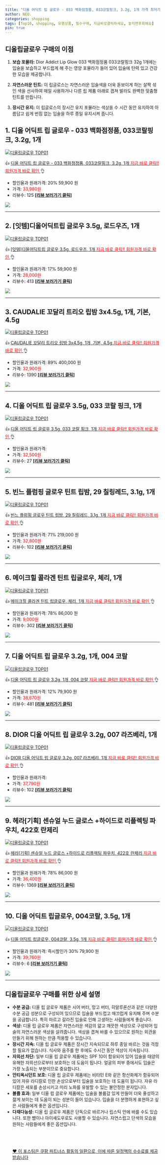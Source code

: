 ```yaml
---
title: "디올 어딕트 립 글로우 - 033 백화점정품, 033코랄핑크, 3.2g, 1개 가격 최저가 할인가 디올립글로우 최저가 추천 제품 비교"
author: NEO.
categories: shopping
tags: [Top10, shopping, 유행상품, 필수구매, 지금바로클릭하세요, 놓치면후회해요]
pin: true
---
```

## 디올립글로우 구매의 이점
1. **보습 포뮬라:** Dior Addict Lip Glow 033 백화점정품 033코랄핑크 32g 1개에는 입술을 보습하고 부드럽게 해 주는 영양 포뮬라가 들어 있어 입술에 탄력 있고 건강한 모습을 제공합니다.


2. **자연스러운 틴트:** 이 립글로스는 자연스러운 입술색을 더욱 돋보이게 하는 살짝 섞인 색을 선사하여 매일 사용하거나 다른 립 제품 아래로 겹쳐 발라도 완벽한 맞춤형 틴트를 만듭니다.


3. **장시간 유지:** 이 립글로스의 장시간 유지 포뮬라는 색상을 수 시간 동안 유지하여 아름답고 쉽게 번짐 없는 입술을 하루 종일 유지시켜 줍니다.

   

## 1. 디올 어딕트 립 글로우 - 033 백화점정품, 033코랄핑크, 3.2g, 1개

[![디올립글로우 TOP01](https://thumbnail7.coupangcdn.com/thumbnails/remote/490x490ex/image/vendor_inventory/a0a2/eef71b4aaa72c9a15208a4c3768c716bea7c5979b23a8c6058c88d166201.jpg)](https://link.coupang.com/re/AFFSDP?lptag=AF3617701&subid=GithubCoopas&pageKey=7600086315&traceid=V0-153&itemId=20102654684&vendorItemId=87439038752)


👍 [디올 어딕트 립 글로우 - 033 백화점정품, 033코랄핑크, 3.2g, 1개 <font color=red> 지금 바로 클릭!! 회원가격 바로 확인 </font> ](https://link.coupang.com/re/AFFSDP?lptag=AF3617701&subid=GithubCoopas&pageKey=7600086315&traceid=V0-153&itemId=20102654684&vendorItemId=87439038752) 👌 


- 할인율과 원래가격: 20%  59,900   원
- 가격: <span style='color:red'>33,980원</span>
- 리뷰수: 125  [**[리뷰 보러가기 클릭]**](https://link.coupang.com/re/AFFSDP?lptag=AF3617701&subid=GithubCoopas&pageKey=7600086315&traceid=V0-153&itemId=20102654684&vendorItemId=87439038752)

[![](/discount_price.png)](https://link.coupang.com/re/AFFSDP?lptag=AF3617701&subid=GithubCoopas&pageKey=7600086315&traceid=V0-153&itemId=20102654684&vendorItemId=87439038752)

---


   

## 2. [잇템]디올어딕트립 글로우 3.5g, 로드우즈, 1개

[![디올립글로우 TOP01](https://thumbnail10.coupangcdn.com/thumbnails/remote/490x490ex/image/vendor_inventory/4a84/d73438f8b53e353bfcef36b7026e71987da2c5c0d5ae05a7244fac30952f.jpg)](https://link.coupang.com/re/AFFSDP?lptag=AF3617701&subid=GithubCoopas&pageKey=6870338267&traceid=V0-153&itemId=16432995826&vendorItemId=88410897277)


👍 [[잇템]디올어딕트립 글로우 3.5g, 로드우즈, 1개 <font color=red> 지금 바로 클릭!! 회원가격 바로 확인 </font> ](https://link.coupang.com/re/AFFSDP?lptag=AF3617701&subid=GithubCoopas&pageKey=6870338267&traceid=V0-153&itemId=16432995826&vendorItemId=88410897277) 👌 


- 할인율과 원래가격: 17%  59,900   원
- 가격: <span style='color:red'>28,000원</span>
- 리뷰수: 413  [**[리뷰 보러가기 클릭]**](https://link.coupang.com/re/AFFSDP?lptag=AF3617701&subid=GithubCoopas&pageKey=6870338267&traceid=V0-153&itemId=16432995826&vendorItemId=88410897277)

[![](/discount_price.png)](https://link.coupang.com/re/AFFSDP?lptag=AF3617701&subid=GithubCoopas&pageKey=6870338267&traceid=V0-153&itemId=16432995826&vendorItemId=88410897277)

---


   

## 3. CAUDALIE 꼬달리 트리오 립밤 3x4.5g, 1개, 기본, 4.5g

[![디올립글로우 TOP01](https://thumbnail6.coupangcdn.com/thumbnails/remote/490x490ex/image/vendor_inventory/1647/5354737389820317b11001dc4a181324207175790fef8e8162d261992519.png)](https://link.coupang.com/re/AFFSDP?lptag=AF3617701&subid=GithubCoopas&pageKey=5166604662&traceid=V0-153&itemId=7118575159&vendorItemId=79680078432)


👍 [CAUDALIE 꼬달리 트리오 립밤 3x4.5g, 1개, 기본, 4.5g <font color=red> 지금 바로 클릭!! 회원가격 바로 확인 </font> ](https://link.coupang.com/re/AFFSDP?lptag=AF3617701&subid=GithubCoopas&pageKey=5166604662&traceid=V0-153&itemId=7118575159&vendorItemId=79680078432) 👌 


- 할인율과 원래가격: 89%  400,000   원
- 가격: <span style='color:red'>32,900원</span>
- 리뷰수: 1390  [**[리뷰 보러가기 클릭]**](https://link.coupang.com/re/AFFSDP?lptag=AF3617701&subid=GithubCoopas&pageKey=5166604662&traceid=V0-153&itemId=7118575159&vendorItemId=79680078432)

[![](/discount_price.png)](https://link.coupang.com/re/AFFSDP?lptag=AF3617701&subid=GithubCoopas&pageKey=5166604662&traceid=V0-153&itemId=7118575159&vendorItemId=79680078432)

---


   

## 4. 디올 어딕트 립 글로우 3.5g, 033 코랄 핑크, 1개

[![디올립글로우 TOP01](https://thumbnail10.coupangcdn.com/thumbnails/remote/490x490ex/image/vendor_inventory/1dd1/ebe317772d4baf1992c41c6ce15a54d607243728c4ede09b5574919abcb0.jpg)](https://link.coupang.com/re/AFFSDP?lptag=AF3617701&subid=GithubCoopas&pageKey=7759665782&traceid=V0-153&itemId=21216593282&vendorItemId=88277632129)


👍 [디올 어딕트 립 글로우 3.5g, 033 코랄 핑크, 1개 <font color=red> 지금 바로 클릭!! 회원가격 바로 확인 </font> ](https://link.coupang.com/re/AFFSDP?lptag=AF3617701&subid=GithubCoopas&pageKey=7759665782&traceid=V0-153&itemId=21216593282&vendorItemId=88277632129) 👌 


- 할인율과 원래가격: 
- 가격: <span style='color:red'>32,500원</span>
- 리뷰수: 27  [**[리뷰 보러가기 클릭]**](https://link.coupang.com/re/AFFSDP?lptag=AF3617701&subid=GithubCoopas&pageKey=7759665782&traceid=V0-153&itemId=21216593282&vendorItemId=88277632129)

[![](/discount_price.png)](https://link.coupang.com/re/AFFSDP?lptag=AF3617701&subid=GithubCoopas&pageKey=7759665782&traceid=V0-153&itemId=21216593282&vendorItemId=88277632129)

---


   

## 5. 빈느 플럼핑 글로우 틴트 립밤, 29 칠링레드, 3.1g, 1개

[![디올립글로우 TOP01](https://thumbnail8.coupangcdn.com/thumbnails/remote/490x490ex/image/vendor_inventory/b1f2/bf58b5fa1142ba707bde416488f2b9b0390f3264d8e91d5b8c5f62dca1b2.jpg)](https://link.coupang.com/re/AFFSDP?lptag=AF3617701&subid=GithubCoopas&pageKey=7317776713&traceid=V0-153&itemId=18762031236&vendorItemId=87464478940)


👍 [빈느 플럼핑 글로우 틴트 립밤, 29 칠링레드, 3.1g, 1개 <font color=red> 지금 바로 클릭!! 회원가격 바로 확인 </font> ](https://link.coupang.com/re/AFFSDP?lptag=AF3617701&subid=GithubCoopas&pageKey=7317776713&traceid=V0-153&itemId=18762031236&vendorItemId=87464478940) 👌 


- 할인율과 원래가격: 71%  219,000   원
- 가격: <span style='color:red'>32,800원</span>
- 리뷰수: 102  [**[리뷰 보러가기 클릭]**](https://link.coupang.com/re/AFFSDP?lptag=AF3617701&subid=GithubCoopas&pageKey=7317776713&traceid=V0-153&itemId=18762031236&vendorItemId=87464478940)

[![](/discount_price.png)](https://link.coupang.com/re/AFFSDP?lptag=AF3617701&subid=GithubCoopas&pageKey=7317776713&traceid=V0-153&itemId=18762031236&vendorItemId=87464478940)

---


   

## 6. 메이크힐 콜라겐 틴트 립글로우, 체리, 1개

[![디올립글로우 TOP01](https://thumbnail10.coupangcdn.com/thumbnails/remote/490x490ex/image/vendor_inventory/77b0/5a4e1abf5d38ee321d79129fab112e9e1de423201d4c455b42cd4a9ed958.jpg)](https://link.coupang.com/re/AFFSDP?lptag=AF3617701&subid=GithubCoopas&pageKey=7823661731&traceid=V0-153&itemId=21257843495&vendorItemId=88318256227)


👍 [메이크힐 콜라겐 틴트 립글로우, 체리, 1개 <font color=red> 지금 바로 클릭!! 회원가격 바로 확인 </font> ](https://link.coupang.com/re/AFFSDP?lptag=AF3617701&subid=GithubCoopas&pageKey=7823661731&traceid=V0-153&itemId=21257843495&vendorItemId=88318256227) 👌 


- 할인율과 원래가격: 78%  86,000   원
- 가격: <span style='color:red'>9,000원</span>
- 리뷰수: 302  [**[리뷰 보러가기 클릭]**](https://link.coupang.com/re/AFFSDP?lptag=AF3617701&subid=GithubCoopas&pageKey=7823661731&traceid=V0-153&itemId=21257843495&vendorItemId=88318256227)

[![](/discount_price.png)](https://link.coupang.com/re/AFFSDP?lptag=AF3617701&subid=GithubCoopas&pageKey=7823661731&traceid=V0-153&itemId=21257843495&vendorItemId=88318256227)

---


   

## 7. 디올 어딕트 립 글로우 3.2g, 1개, 004 코랄

[![디올립글로우 TOP01](https://thumbnail8.coupangcdn.com/thumbnails/remote/490x490ex/image/vendor_inventory/e2d1/64fb35d280335d240ce86d1747780784fc103785a743caec96a1d6984f05.jpg)](https://link.coupang.com/re/AFFSDP?lptag=AF3617701&subid=GithubCoopas&pageKey=6686449014&traceid=V0-153&itemId=15436396591&vendorItemId=81663743326)


👍 [디올 어딕트 립 글로우 3.2g, 1개, 004 코랄 <font color=red> 지금 바로 클릭!! 회원가격 바로 확인 </font> ](https://link.coupang.com/re/AFFSDP?lptag=AF3617701&subid=GithubCoopas&pageKey=6686449014&traceid=V0-153&itemId=15436396591&vendorItemId=81663743326) 👌 


- 할인율과 원래가격: 12%  79,900   원
- 가격: <span style='color:red'>38,670원</span>
- 리뷰수: 481  [**[리뷰 보러가기 클릭]**](https://link.coupang.com/re/AFFSDP?lptag=AF3617701&subid=GithubCoopas&pageKey=6686449014&traceid=V0-153&itemId=15436396591&vendorItemId=81663743326)

[![](/discount_price.png)](https://link.coupang.com/re/AFFSDP?lptag=AF3617701&subid=GithubCoopas&pageKey=6686449014&traceid=V0-153&itemId=15436396591&vendorItemId=81663743326)

---


   

## 8. DIOR 디올 어딕트 립 글로우 3.2g, 007 라즈베리, 1개

[![디올립글로우 TOP01](https://thumbnail8.coupangcdn.com/thumbnails/remote/490x490ex/image/vendor_inventory/6725/aefd4a263d3d28f34b737ee069bf73a31183d6ff151e2fa6515cf50ce318.jpg)](https://link.coupang.com/re/AFFSDP?lptag=AF3617701&subid=GithubCoopas&pageKey=7759665782&traceid=V0-153&itemId=20309968604&vendorItemId=87439038683)


👍 [DIOR 디올 어딕트 립 글로우 3.2g, 007 라즈베리, 1개 <font color=red> 지금 바로 클릭!! 회원가격 바로 확인 </font> ](https://link.coupang.com/re/AFFSDP?lptag=AF3617701&subid=GithubCoopas&pageKey=7759665782&traceid=V0-153&itemId=20309968604&vendorItemId=87439038683) 👌 


- 할인율과 원래가격: 
- 가격: <span style='color:red'>37,790원</span>
- 리뷰수: 102  [**[리뷰 보러가기 클릭]**](https://link.coupang.com/re/AFFSDP?lptag=AF3617701&subid=GithubCoopas&pageKey=7759665782&traceid=V0-153&itemId=20309968604&vendorItemId=87439038683)

[![](/discount_price.png)](https://link.coupang.com/re/AFFSDP?lptag=AF3617701&subid=GithubCoopas&pageKey=7759665782&traceid=V0-153&itemId=20309968604&vendorItemId=87439038683)

---


   

## 9. 헤라[기획] 센슈얼 누드 글로스 +하이드로 리플렉팅 파우치, 422호 란제리

[![디올립글로우 TOP01](https://thumbnail10.coupangcdn.com/thumbnails/remote/490x490ex/image/vendor_inventory/fc8d/7bf59c3dd730a3d8eeb8b15099d145404f8f67f8064e22bd596a454d74ec.jpg)](https://link.coupang.com/re/AFFSDP?lptag=AF3617701&subid=GithubCoopas&pageKey=7812427688&traceid=V0-153&itemId=21194513289&vendorItemId=86917804206)


👍 [헤라[기획] 센슈얼 누드 글로스 +하이드로 리플렉팅 파우치, 422호 란제리 <font color=red> 지금 바로 클릭!! 회원가격 바로 확인 </font> ](https://link.coupang.com/re/AFFSDP?lptag=AF3617701&subid=GithubCoopas&pageKey=7812427688&traceid=V0-153&itemId=21194513289&vendorItemId=86917804206) 👌 


- 할인율과 원래가격: 78%  86,000   원
- 가격: <span style='color:red'>36,400원</span>
- 리뷰수: 1369  [**[리뷰 보러가기 클릭]**](https://link.coupang.com/re/AFFSDP?lptag=AF3617701&subid=GithubCoopas&pageKey=7812427688&traceid=V0-153&itemId=21194513289&vendorItemId=86917804206)

[![](/discount_price.png)](https://link.coupang.com/re/AFFSDP?lptag=AF3617701&subid=GithubCoopas&pageKey=7812427688&traceid=V0-153&itemId=21194513289&vendorItemId=86917804206)

---


   

## 10. 디올 어딕트 립글로우, 004코랄, 3.5g, 1개

[![디올립글로우 TOP01](https://thumbnail6.coupangcdn.com/thumbnails/remote/490x490ex/image/vendor_inventory/ead7/d63705238f9738e0dad82809807c03c0026a15fcecb8df654b112bdfd13e.jpg)](https://link.coupang.com/re/AFFSDP?lptag=AF3617701&subid=GithubCoopas&pageKey=7759665782&traceid=V0-153&itemId=16432995823&vendorItemId=87439038653)


👍 [디올 어딕트 립글로우, 004코랄, 3.5g, 1개 <font color=red> 지금 바로 클릭!! 회원가격 바로 확인 </font> ](https://link.coupang.com/re/AFFSDP?lptag=AF3617701&subid=GithubCoopas&pageKey=7759665782&traceid=V0-153&itemId=16432995823&vendorItemId=87439038653) 👌 


- 할인율과 원래가격: 즉시할인가 30%  79,900   원
- 가격: <span style='color:red'>39,760원</span>
- 리뷰수: 6  [**[리뷰 보러가기 클릭]**](https://link.coupang.com/re/AFFSDP?lptag=AF3617701&subid=GithubCoopas&pageKey=7759665782&traceid=V0-153&itemId=16432995823&vendorItemId=87439038653)

[![](/discount_price.png)](https://link.coupang.com/re/AFFSDP?lptag=AF3617701&subid=GithubCoopas&pageKey=7759665782&traceid=V0-153&itemId=16432995823&vendorItemId=87439038653)

---
## 디올립글로우 구매를 위한 상세 설명
* **수분 공급:** 디올 립 글로우 제품은 시어 버터, 망고 버터, 히알루론산과 같은 다양한 수분 공급 성분으로 구성되어 있으므로 입술을 부드럽고 매끄럽게 유지해 주며 수분을 공급합니다. 특히 마르고 갈라진 입술로 인해 고생하는 사람들에게 좋습니다.
* **색상:** 디올 립 글로우 제품은 자연스러운 색감의 얇고 깨끗한 색상으로 구성되어 입술의 자연스러운 색상을 살려줍니다. 색상을 겹쳐 바를 수 있으므로 원하는 외관을 만들기 위해 원하는 만큼 적용할 수 있습니다.
* **장시간 지속:** 디올 립 글로우 제품은 장시간 지속되므로 하루 종일 바르는 것을 걱정할 필요가 없습니다. 식사와 음주를 한 후에도 수시간 동안 색상이 지속됩니다.
* **자외선 차단:** 일부 디올 립 글로우 제품에는 SPF 10이 함유되어 있어 입술을 태양의 유해한 자외선으로부터 보호하는 데 도움이 됩니다. 얼굴의 피부 중에서도 입술은 가장 노출되는 부분이므로 중요합니다.
* **안티옥시던트 보호:** 디올 립 글로우 제품에는 비타민 E와 같은 항산화제가 함유되어 있어 자유 라디칼로 인한 손상으로부터 입술을 보호하는 데 도움이 됩니다. 자유 라디칼은 세포를 손상시키고 미리 노화를 유발할 수 있는 불안정한 분자입니다.
* **볼륨 효과:** 일부 디올 립 글로우 제품에는 입술을 볼륨감 있게 만들어 더욱 풍성하고 젊게 보이는 데 도움이 되는 성분이 들어 있습니다. 입술을 더 분명하게 표현하고 싶은 사람들에게 좋은 옵션입니다.
* **다재다능성:** 디올 립 글로우 제품은 단독으로 바르거나 립스틱 안에 바를 수도 있습니다. 또한 뺨이나 아이섀도우로도 사용할 수 있습니다. 자연스럽고 단색의 모습을 원하는 사람들에게 좋은 옵션입니다.<br><br><br><br><br> [ ❤  이 포스팅은 쿠팡 파트너스 활동의 일환으로, 이에 따른 일정액의 수수료를 제공받습니다](https://link.coupang.com/a/bcEFyh)